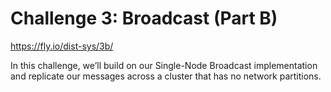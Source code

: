 # Challenge 3: Broadcast (Part B)

https://fly.io/dist-sys/3b/

In this challenge, we’ll build on our Single-Node Broadcast implementation and replicate our messages across a cluster that has no network partitions.


